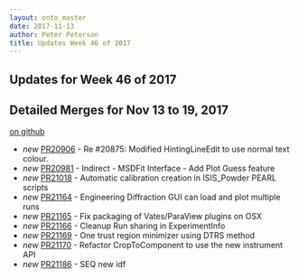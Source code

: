 ```yaml
---
layout: onto_master
date: 2017-11-13
author: Peter Peterson
title: Updates Week 46 of 2017
---
```

Updates for Week 46 of 2017
---------------------------

Detailed Merges for Nov 13 to 19, 2017
--------------------------------------
[on github](https://github.com/mantidproject/mantid/pulls?q=is%3Apr+merged%3A2017-11-14..2017-11-19)

* *new* [PR20906](https://github.com/mantidproject/mantid/pull/20906) - Re #20875: Modified HintingLineEdit to use normal text colour.
* *new* [PR20981](https://github.com/mantidproject/mantid/pull/20981) - Indirect - MSDFit Interface - Add Plot Guess feature
* *new* [PR21018](https://github.com/mantidproject/mantid/pull/21018) - Automatic calibration creation in ISIS_Powder PEARL scripts
* *new* [PR21164](https://github.com/mantidproject/mantid/pull/21164) - Engineering Diffraction GUI can load and plot multiple runs
* *new* [PR21165](https://github.com/mantidproject/mantid/pull/21165) - Fix packaging of Vates/ParaView plugins on OSX
* *new* [PR21166](https://github.com/mantidproject/mantid/pull/21166) - Cleanup Run sharing in ExperimentInfo
* *new* [PR21169](https://github.com/mantidproject/mantid/pull/21169) - One trust region minimizer using DTRS method
* *new* [PR21170](https://github.com/mantidproject/mantid/pull/21170) - Refactor CropToComponent to use the new instrument API
* *new* [PR21186](https://github.com/mantidproject/mantid/pull/21186) - SEQ new idf
